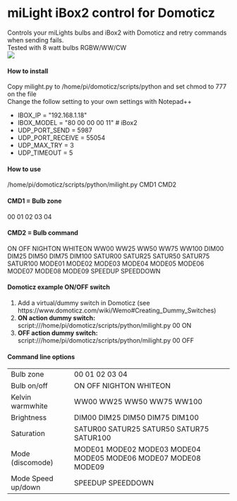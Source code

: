 # miLight iBox2 control for Domoticz
Controls your miLights bulbs and iBox2 with Domoticz and retry commands when sending fails.<br/>
Tested with 8 watt bulbs RGBW/WW/CW<br/>
<img src="http://stair-lighting.com/images/MI-LIGHT/WiFi-iBox2/mini/250px_wifi-ibox2-1.jpg">
<h4>How to install</h4>
<p>
Copy milight.py to /home/pi/domoticz/scripts/python and set chmod to 777 on the file<br/>
Change the follow setting to your own settings with Notepad++<br/>
<ul>
  <li>IBOX_IP = "192.168.1.18"</li>
  <li>IBOX_MODEL = "80 00 00 00 11" # iBox2</li>
  <li>UDP_PORT_SEND = 5987</li>
  <li>UDP_PORT_RECEIVE = 55054</li>
  <li>UDP_MAX_TRY = 3</li>
  <li>UDP_TIMEOUT = 5</li>
</ul>
</p>
<h4>How to use</h4>
<p>
/home/pi/domoticz/scripts/python/milight.py CMD1 CMD2
</p>
<h4>CMD1 = Bulb zone</h4>
<p>
00 01 02 03 04
</p>
<h4>CMD2 = Bulb command</h4>
<p>
ON OFF NIGHTON WHITEON WW00 WW25 WW50 WW75 WW100 DIM00 DIM25 DIM50 DIM75 DIM100 SATUR00 SATUR25 SATUR50 SATUR75 SATUR100 MODE01 MODE02 MODE03 MODE04 MODE05 MODE06 MODE07 MODE08 MODE09 SPEEDUP SPEEDDOWN
</p>
<h4>Domoticz example ON/OFF switch</h4>
<p>
<ol>
  <li>Add a virtual/dummy switch in Domoticz (see https://www.domoticz.com/wiki/Wemo#Creating_Dummy_Switches)</li>
  <li><b>ON action dummy switch:</b> script:///home/pi/domoticz/scripts/python/milight.py 00 ON</li>
  <li><b>OFF action dummy switch:</b> script:///home/pi/domoticz/scripts/python/milight.py 00 OFF</li>
</ol>
</p>
<h4>Command line options</h4>
<p>
<table>
<tr>
<td>Bulb zone</td>
<td>00 01 02 03 04</td>
</tr>
<tr>
<td>Bulb on/off</td>
<td>ON OFF NIGHTON WHITEON</td>
</tr>
<tr>
<td>Kelvin warmwhite</td>
<td>WW00 WW25 WW50 WW75 WW100</td>
</tr>
<tr>
<td>Brightness</td>
<td>DIM00 DIM25 DIM50 DIM75 DIM100</td>
</tr>
<tr>
<td>Saturation</td>
<td>SATUR00 SATUR25 SATUR50 SATUR75 SATUR100</td>
</tr>
<tr>
<td>Mode (discomode)</td>
<td>MODE01 MODE02 MODE03 MODE04 MODE05 MODE06 MODE07 MODE08 MODE09</td>
</tr>
<tr>
<td>Mode Speed up/down</td>
<td>SPEEDUP SPEEDDOWN</td>
</tr>
</table>
</p>
